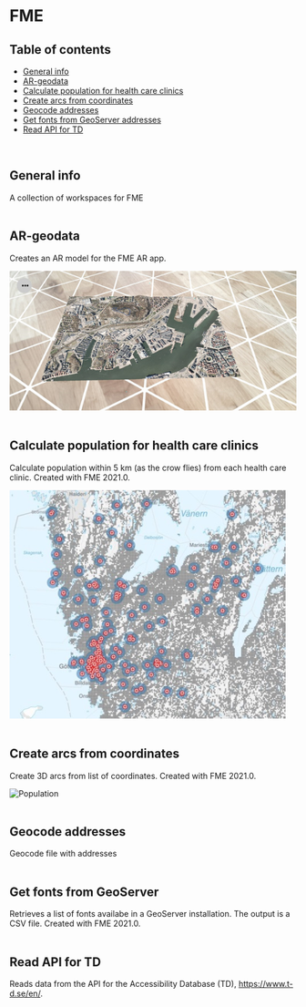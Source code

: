 # FME

## Table of contents
* [General info](#general-info)
* [AR-geodata](#AR-geodata)
* [Calculate population for health care clinics](#Calculate-population-for-health-care-clinics)
* [Create arcs from coordinates](#Create-arcs-from-coordinates)
* [Geocode addresses](#Geocode-addresses)
* [Get fonts from GeoServer addresses](#Get-fonts-from-GeoServer)
* [Read API for TD](#Read-API-for-TD)

<br/>

## General info
A collection of workspaces for FME
<br/><br/>

## AR-geodata
Creates an AR model for the FME AR app.

![AR model](https://github.com/magnusnil/FME/blob/main/AR-geodata_result.jpg)
<br/><br/>

## Calculate population for health care clinics
Calculate population within 5 km (as the crow flies) from each health care clinic. Created with FME 2021.0.

![Population](https://github.com/magnusnil/FME/blob/main/Calculate_population_for_health_care_clinics.JPG)
<br/><br/>

## Create arcs from coordinates
Create 3D arcs from list of coordinates. Created with FME 2021.0.

![Population](https://github.com/magnusnil/FME/blob/main/Create%arcs%from%coordinates.JPG)
<br/><br/>


## Geocode addresses
Geocode file with addresses
<br/><br/>

## Get fonts from GeoServer
Retrieves a list of fonts availabe in a GeoServer installation. The output is a CSV file. Created with FME 2021.0.
<br/><br/>

## Read API for TD
Reads data from the API for the Accessibility Database (TD), https://www.t-d.se/en/.
